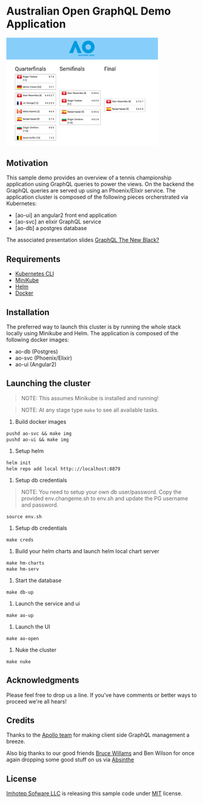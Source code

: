# Australian Open GraphQL Demo Application

<img src="/assets/ao.png" width="400">

## Motivation

This sample demo provides an overview of a tennis championship application using
GraphQL queries to power the views. On the backend the GraphQL queries are served
up using an Phoenix/Elixir service. The application cluster is composed of the
following pieces orcherstrated via Kubernetes:

* [ao-ui] an angular2 front end application
* [ao-svc] an elixir GraphQL service
* [ao-db] a postgres database

The associated presentation slides [GraphQL The New Black?]()
## Requirements

* [Kubernetes CLI](kubernetes.io)
* [MiniKube](https://github.com/kubernetes/minikube)
* [Helm](https://github.com/kubernetes/helm)
* [Docker](https://www.docker.com)

## Installation

The preferred way to launch this cluster is by running the whole stack
locally using Minikube and Helm. The application is composed of the following
docker images:

* ao-db  (Postgres)
* ao-svc (Phoenix/Elixir)
* ao-ui  (Angular2)

## Launching the cluster

> NOTE: This assumes Minikube is installed and running!

> NOTE: At any stage type `make` to see all available tasks.

1. Build docker images

```shell
pushd ao-svc && make img
pushd ao-ui && make img
```

1. Setup helm

```shell
helm init
helm repo add local http:://localhost:8879
```

1. Setup db credentials

> NOTE: You need to setup your own db user/password. Copy the provided
  env.changeme.sh to env.sh and update the PG username and password.

```shell
source env.sh
```

1. Setup db credentials

```shell
make creds
```

1. Build your helm charts and launch helm local chart server

```shell
make hm-charts
make hm-serv
```

1. Start the database

```shell
make db-up
```

1. Launch the service and ui

```shell
make ao-up
```

1. Launch the UI

```shell
make ao-open
```

1. Nuke the cluster

```shell
make nuke
```

## Acknowledgments

Please feel free to drop us a line. If you've have comments or better ways to proceed we're all hears!

## Credits

Thanks to the [Apollo team](http://www.apollodata.com/) for making client side GraphQL management a breeze.

Also big thanks to our good friends [Bruce Willams](http://absinthe-graphql.org/) and Ben Wilson for once
again dropping some good stuff on us via [Absinthe](http://absinthe-graphql.org/)

## License

[Imhotep Sofware LLC](http://imhotep.io) is releasing this sample code under [MIT](https://opensource.org/licenses/MIT) license.